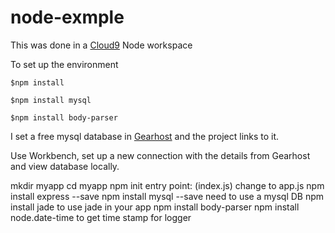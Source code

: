 # node-exmple

This was done in a [Cloud9](https://c9.io/login) Node workspace

To set up the environment
    
    $npm install
    
    $npm install mysql
    
    $npm install body-parser
    
I set a free mysql database in [Gearhost](http://gearhost.com) and the project links to it.

Use Workbench, set up a new connection with the details from Gearhost and view database locally.

mkdir myapp
cd myapp
npm init
	entry point: (index.js) change to app.js
npm install express --save
npm install mysql --save
	need to use a mysql DB
npm install jade
	to use jade in your app
npm install body-parser
npm install node.date-time
    to get time stamp for logger